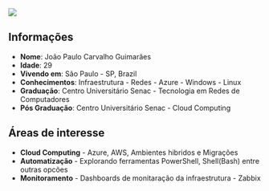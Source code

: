 <div>
    <a target='_blank' href="https://www.linkedin.com/in/jpcguimaraes/">
        <img src="https://img.shields.io/badge/LinkedIn-0077B5?style=for-the-badge&logo=linkedin&logoColor=white">
    </a>
</div>

## Informações

* **Nome**: João Paulo Carvalho Guimarães
* **Idade**: 29
* **Vivendo em**: São Paulo - SP, Brazil
* **Conhecimentos**: Infraestrutura - Redes - Azure - Windows - Linux
* **Graduação**: Centro Universitário Senac - Tecnologia em Redes de Computadores
* **Pós Graduação**: Centro Universitário Senac - Cloud Computing

## Áreas de interesse
                                                                                                            
* **Cloud Computing** - Azure, AWS, Ambientes hibridos e Migrações
* **Automatização** - Explorando ferramentas PowerShell, Shell(Bash) entre outras opcões
* **Monitoramento** - Dashboards de monitaração da infraestrutura - Zabbix
                            
                                                                               



